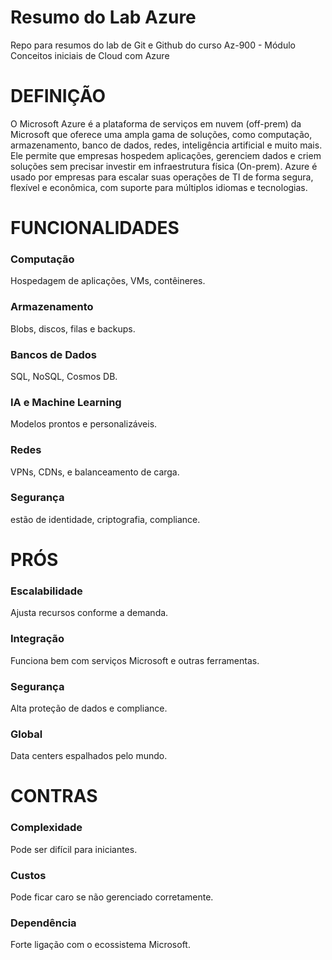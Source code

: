 # Resumo do Lab Azure
Repo para resumos do lab de Git e Github do curso Az-900 - Módulo Conceitos iniciais de Cloud com Azure

# DEFINIÇÃO

O Microsoft Azure é a plataforma de serviços em nuvem (off-prem) da Microsoft que oferece uma ampla gama de soluções, como computação, armazenamento, banco de dados, redes, inteligência artificial e muito mais.
Ele permite que empresas hospedem aplicações, gerenciem dados e criem soluções sem precisar investir em infraestrutura física (On-prem).
Azure é usado por empresas para escalar suas operações de TI de forma segura, flexível e econômica, com suporte para múltiplos idiomas e tecnologias.

# FUNCIONALIDADES

### Computação
Hospedagem de aplicações, VMs, contêineres.

### Armazenamento
Blobs, discos, filas e backups.

### Bancos de Dados
SQL, NoSQL, Cosmos DB.

### IA e Machine Learning
Modelos prontos e personalizáveis.

### Redes
VPNs, CDNs, e balanceamento de carga.

### Segurança
estão de identidade, criptografia, compliance.

# PRÓS

### Escalabilidade
Ajusta recursos conforme a demanda.

### Integração
Funciona bem com serviços Microsoft e outras ferramentas.

### Segurança
Alta proteção de dados e compliance.

### Global
Data centers espalhados pelo mundo.

# CONTRAS

### Complexidade
Pode ser difícil para iniciantes.

### Custos
Pode ficar caro se não gerenciado corretamente.

### Dependência
Forte ligação com o ecossistema Microsoft.
